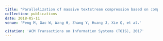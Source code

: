 ```yaml
---
title: "Parallelization of massive textstream compression based on compressed sensing"
collection: publications
date: 2018-05-11
venue: 'Peng M, Gao W, Wang H, Zhang Y, Huang J, Xie Q, et al.'

citation: 'ACM Transactions on Information Systems (TOIS), 2017'
---
```

